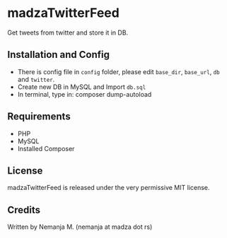# madzaTwitterFeed
Get tweets from twitter and store it in DB.

## Installation and Config
* There is config file in `config` folder, please edit `base_dir`, `base_url`, `db` and `twitter`.
* Create new DB in MySQL and Import `db.sql`
* In terminal, type in: composer dump-autoload


## Requirements
* PHP
* MySQL
* Installed Composer

## License
madzaTwitterFeed is released under the very permissive MIT license.

## Credits
Written by Nemanja M. (nemanja at madza dot rs)